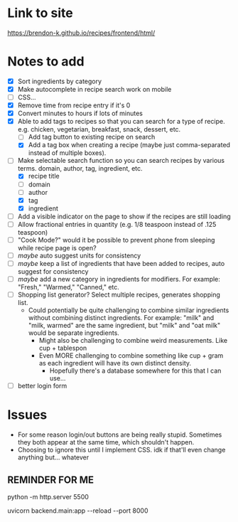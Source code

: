 # Link to site
https://brendon-k.github.io/recipes/frontend/html/

# Notes to add
- [x] Sort ingredients by category
- [x] Make autocomplete in recipe search work on mobile
- [ ] CSS...
- [x] Remove time from recipe entry if it's 0
- [x] Convert minutes to hours if lots of minutes
- [x] Able to add tags to recipes so that you can search for a type of recipe. e.g. chicken, vegetarian, breakfast, snack, dessert, etc.
  - [ ] Add tag button to existing recipe on search
  - [x] Add a tag box when creating a recipe (maybe just comma-separated instead of multiple boxes).
- [ ] Make selectable search function so you can search recipes by various terms. domain, author, tag, ingredient, etc.
  - [x] recipe title
  - [ ] domain
  - [ ] author
  - [x] tag
  - [x] ingredient
- [ ] Add a visible indicator on the page to show if the recipes are still loading
- [ ] Allow fractional entries in quantity (e.g. 1/8 teaspoon instead of .125 teaspoon)
- [ ] "Cook Mode?" would it be possible to prevent phone from sleeping while recipe page is open?
- [ ] *maybe* auto suggest units for consistency
- [ ] *maybe* keep a list of ingredients that have been added to recipes, auto suggest for consistency
- [ ] *maybe* add a new category in ingredients for modifiers. For example: "Fresh," "Warmed," "Canned," etc.
- [ ] Shopping list generator? Select multiple recipes, generates shopping list.
  - Could potentially be quite challenging to combine similar ingredients without combining distinct ingredients. For example: "milk" and "milk, warmed" are the same ingredient, but "milk" and "oat milk" would be separate ingredients.
    - Might also be challenging to combine weird measurements. Like cup + tablespon
    - Even MORE challenging to combine something like cup + gram as each ingredient will have its own distinct density. 
      - Hopefully there's a database somewhere for this that I can use...
- [ ] better login form

# Issues
- For some reason login/out buttons are being really stupid. Sometimes they both appear at the same time, which shouldn't happen.
 - Choosing to ignore this until I implement CSS. idk if that'll even change anything but... whatever

## REMINDER FOR ME

python -m http.server 5500

uvicorn backend.main:app --reload --port 8000
